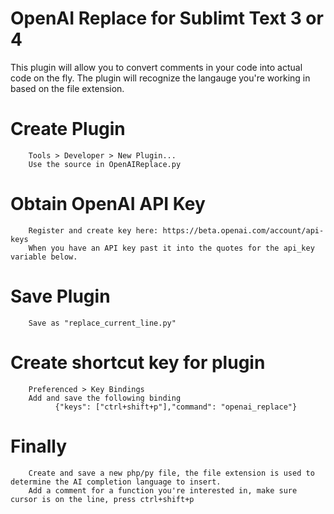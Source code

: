 # OpenAI Replace for Sublimt Text 3 or 4

This plugin will allow you to convert comments in your code into actual code on the fly. The plugin will recognize the langauge you're working in based on the file extension.

# Create Plugin
		Tools > Developer > New Plugin...
		Use the source in OpenAIReplace.py

# Obtain OpenAI API Key
		Register and create key here: https://beta.openai.com/account/api-keys
		When you have an API key past it into the quotes for the api_key variable below.

# Save Plugin
		Save as "replace_current_line.py"

# Create shortcut key for plugin
		Preferenced > Key Bindings
   		Add and save the following binding
			  {"keys": ["ctrl+shift+p"],"command": "openai_replace"}
        
# Finally
		Create and save a new php/py file, the file extension is used to determine the AI completion language to insert.
		Add a comment for a function you're interested in, make sure cursor is on the line, press ctrl+shift+p

